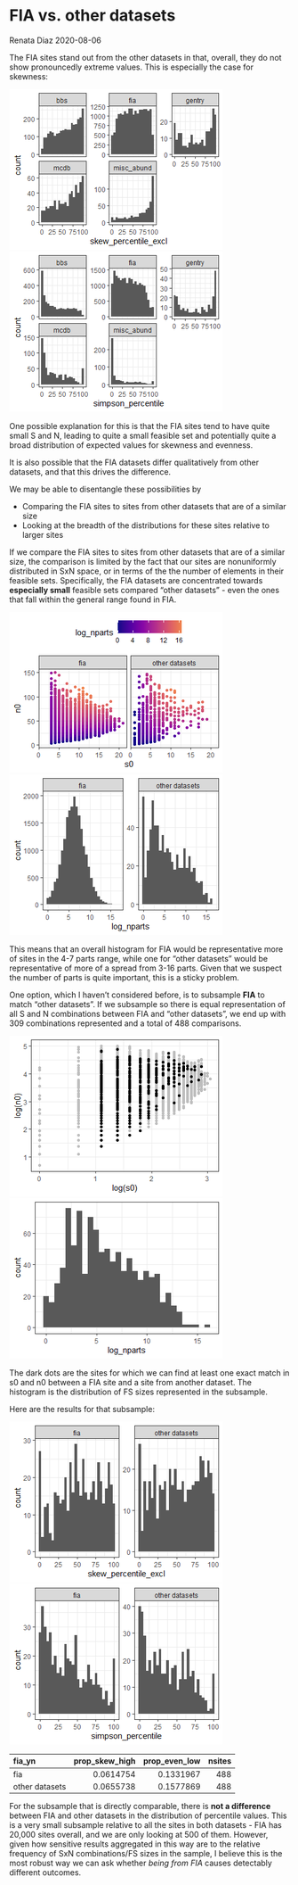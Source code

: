 FIA vs. other datasets
================
Renata Diaz
2020-08-06

The FIA sites stand out from the other datasets in that, overall, they
do not show pronouncedly extreme values. This is especially the case for
skewness:

![](fia_vs_other_files/figure-gfm/overall%20hists-1.png)<!-- -->![](fia_vs_other_files/figure-gfm/overall%20hists-2.png)<!-- -->

One possible explanation for this is that the FIA sites tend to have
quite small S and N, leading to quite a small feasible set and
potentially quite a broad distribution of expected values for skewness
and evenness.

It is also possible that the FIA datasets differ qualitatively from
other datasets, and that this drives the difference.

We may be able to disentangle these possibilities by

  - Comparing the FIA sites to sites from other datasets that are of a
    similar size
  - Looking at the breadth of the distributions for these sites relative
    to larger sites

If we compare the FIA sites to sites from other datasets that are of a
similar size, the comparison is limited by the fact that our sites are
nonuniformly distributed in SxN space, or in terms of the the number of
elements in their feasible sets. Specifically, the FIA datasets are
concentrated towards **especially small** feasible sets compared “other
datasets” - even the ones that fall within the general range found in
FIA.

![](fia_vs_other_files/figure-gfm/small-1.png)<!-- -->![](fia_vs_other_files/figure-gfm/small-2.png)<!-- -->

This means that an overall histogram for FIA would be representative
more of sites in the 4-7 parts range, while one for “other datasets”
would be representative of more of a spread from 3-16 parts. Given that
we suspect the number of parts is quite important, this is a sticky
problem.

One option, which I haven’t considered before, is to subsample **FIA**
to match “other datasets”. If we subsample so there is equal
representation of all S and N combinations between FIA and “other
datasets”, we end up with 309 combinations represented and a total of
488 comparisons.

![](fia_vs_other_files/figure-gfm/subsampling-1.png)<!-- -->![](fia_vs_other_files/figure-gfm/subsampling-2.png)<!-- -->

The dark dots are the sites for which we can find at least one exact
match in s0 and n0 between a FIA site and a site from another dataset.
The histogram is the distribution of FS sizes represented in the
subsample.

Here are the results for that subsample:

![](fia_vs_other_files/figure-gfm/subsample%20results-1.png)<!-- -->![](fia_vs_other_files/figure-gfm/subsample%20results-2.png)<!-- -->

<div class="kable-table">

| fia\_yn        | prop\_skew\_high | prop\_even\_low | nsites |
| :------------- | ---------------: | --------------: | -----: |
| fia            |        0.0614754 |       0.1331967 |    488 |
| other datasets |        0.0655738 |       0.1577869 |    488 |

</div>

For the subsample that is directly comparable, there is **not a
difference** between FIA and other datasets in the distribution of
percentile values. This is a very small subsample relative to all the
sites in both datasets - FIA has 20,000 sites overall, and we are only
looking at 500 of them. However, given how sensitive results aggregated
in this way are to the relative frequency of SxN combinations/FS sizes
in the sample, I believe this is the most robust way we can ask whether
*being from FIA* causes detectably different outcomes.

